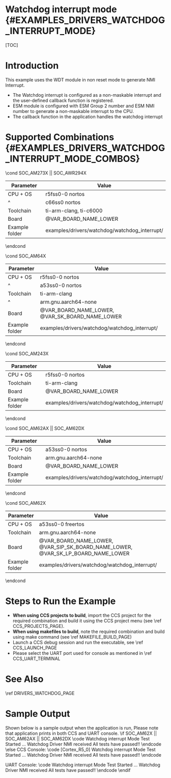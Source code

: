 # Watchdog interrupt mode {#EXAMPLES_DRIVERS_WATCHDOG_INTERRUPT_MODE}

[TOC]

# Introduction

This example uses the WDT module in non reset mode to generate NMI Interrupt.
- The Watchdog interrupt is configured as a non-maskable interrupt and the user-defined callback function is registered.
- ESM module is configured with ESM Group 2 number and ESM NMI number to generate a non-maskable interrupt to the CPU.
- The callback function in the application handles the watchdog interrupt

# Supported Combinations {#EXAMPLES_DRIVERS_WATCHDOG_INTERRUPT_MODE_COMBOS}
\cond SOC_AM273X || SOC_AWR294X

 Parameter      | Value
 ---------------|-----------
 CPU + OS       | r5fss0-0 nortos
 ^              | c66ss0 nortos
 Toolchain      | ti-arm-clang, ti-c6000
 Board          | @VAR_BOARD_NAME_LOWER
 Example folder | examples/drivers/watchdog/watchdog_interrupt/

\endcond

\cond SOC_AM64X

 Parameter      | Value
 ---------------|-----------
 CPU + OS       | r5fss0-0 nortos
 ^              | a53ss0-0 nortos
 Toolchain      | ti-arm-clang
 ^              | arm.gnu.aarch64-none
 Board          | @VAR_BOARD_NAME_LOWER, @VAR_SK_BOARD_NAME_LOWER
 Example folder | examples/drivers/watchdog/watchdog_interrupt/

\endcond

\cond SOC_AM243X

 Parameter      | Value
 ---------------|-----------
 CPU + OS       | r5fss0-0 nortos
 Toolchain      | ti-arm-clang
 Board          | @VAR_BOARD_NAME_LOWER
 Example folder | examples/drivers/watchdog/watchdog_interrupt/

\endcond

\cond SOC_AM62AX || SOC_AM62DX

 Parameter      | Value
 ---------------|-----------
 CPU + OS       | a53ss0-0 nortos
 Toolchain      | arm.gnu.aarch64-none
 Board          | @VAR_BOARD_NAME_LOWER
 Example folder | examples/drivers/watchdog/watchdog_interrupt/

\endcond

\cond SOC_AM62X

 Parameter      | Value
 ---------------|-----------
 CPU + OS       | a53ss0-0 freertos
 Toolchain      | arm.gnu.aarch64-none
 Board          | @VAR_BOARD_NAME_LOWER, @VAR_SIP_SK_BOARD_NAME_LOWER, @VAR_SK_LP_BOARD_NAME_LOWER
 Example folder | examples/drivers/watchdog/watchdog_interrupt/

\endcond

# Steps to Run the Example

- **When using CCS projects to build**, import the CCS project for the required combination
  and build it using the CCS project menu (see \ref CCS_PROJECTS_PAGE).
- **When using makefiles to build**, note the required combination and build using
  make command (see \ref MAKEFILE_BUILD_PAGE)
- Launch a CCS debug session and run the executable, see \ref CCS_LAUNCH_PAGE
- Please select the UART port used for console as mentioned in \ref CCS_UART_TERMINAL

# See Also

\ref DRIVERS_WATCHDOG_PAGE

# Sample Output

Shown below is a sample output when the application is run,
Please note that application prints in both CCS and UART console.
\if SOC_AM62X || SOC_AM62AX || SOC_AM62DX
\code
Watchdog interrupt Mode Test Started ...
Watchdog Driver NMI received
All tests have passed!!
\endcode
\else
CCS Console:
\code
[Cortex_R5_0] Watchdog interrupt Mode Test Started ...
Watchdog Driver NMI received
All tests have passed!!
\endcode

UART Console:
\code
Watchdog interrupt Mode Test Started ...
Watchdog Driver NMI received
All tests have passed!!
\endcode
\endif
